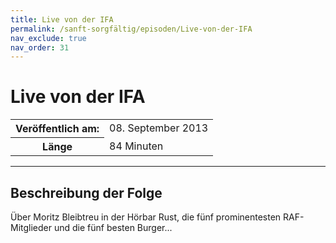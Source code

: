 ```yaml
---
title: Live von der IFA
permalink: /sanft-sorgfältig/episoden/Live-von-der-IFA
nav_exclude: true
nav_order: 31
---
```


# Live von der IFA
<table class="resp-table dcf-table dcf-table-responsive dcf-table-bordered dcf-table-striped dcf-w-100%">
                    <tbody>
                        <tr>
                            <th scope="row">Veröffentlich am:</th>
                            <td data-label="Veröffentlich am:">08. September 2013</td>
                        </tr>
                        <tr>
                            <th scope="row">Länge </th>
                            <td data-label="Länge ">84 Minuten</td>
                        </tr></tbody>
                </table>

***

## Beschreibung der Folge

<div>
Über Moritz Bleibtreu in der Hörbar Rust, die fünf prominentesten RAF-Mitglieder und die fünf besten Burger...  
</div>

